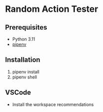 # Random Action Tester

## Prerequisites

- Python 3.11
- [pipenv](https://pypi.org/project/pipenv/#installation)

## Installation

1. pipenv install
1. pipenv shell

## VSCode

- Install the workspace recommendations
